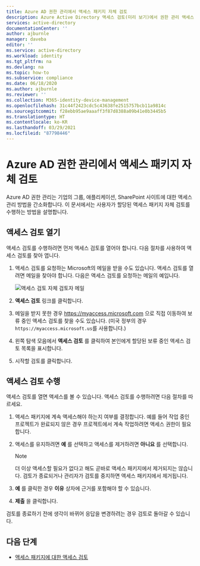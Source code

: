 ```yaml
---
title: Azure AD 권한 관리에서 액세스 패키지 자체 검토
description: Azure Active Directory 액세스 검토(미리 보기)에서 권한 관리 액세스 패키지의 사용자 액세스 검토 방법에 대해 알아봅니다.
services: active-directory
documentationCenter: ''
author: ajburnle
manager: daveba
editor: ''
ms.service: active-directory
ms.workload: identity
ms.tgt_pltfrm: na
ms.devlang: na
ms.topic: how-to
ms.subservice: compliance
ms.date: 06/18/2020
ms.author: ajburnle
ms.reviewer: ''
ms.collection: M365-identity-device-management
ms.openlocfilehash: 31c44f2423cdc5c43638fe2515757bcb11a9814c
ms.sourcegitcommit: f28ebb95ae9aaaff3f87d8388a09b41e0b3445b5
ms.translationtype: HT
ms.contentlocale: ko-KR
ms.lasthandoff: 03/29/2021
ms.locfileid: "87798446"
---
```

# <a name="self-review-of-an-access-package-in-azure-ad-entitlement-management"></a>Azure AD 권한 관리에서 액세스 패키지 자체 검토

Azure AD 권한 관리는 기업의 그룹, 애플리케이션, SharePoint 사이트에 대한 액세스 관리 방법을 간소화합니다. 이 문서에서는 사용자가 할당된 액세스 패키지 자체 검토를 수행하는 방법을 설명합니다.

## <a name="open-the-access-review"></a>액세스 검토 열기

액세스 검토를 수행하려면 먼저 액세스 검토를 열어야 합니다. 다음 절차를 사용하여 액세스 검토를 찾아 엽니다.

1. 액세스 검토를 요청하는 Microsoft의 메일을 받을 수도 있습니다. 액세스 검토를 열려면 메일을 찾아야 합니다. 다음은 액세스 검토를 요청하는 메일의 예입니다. 
    
    ![액세스 검토 자체 검토자 메일](./media/entitlement-management-access-reviews-review-access/self-review-reviewer-email.png)

1. **액세스 검토** 링크를 클릭합니다.

1. 메일을 받지 못한 경우 https://myaccess.microsoft.com 으로 직접 이동하여 보류 중인 액세스 검토를 찾을 수도 있습니다.  (미국 정부의 경우 `https://myaccess.microsoft.us`를 사용합니다.)

1. 왼쪽 탐색 모음에서 **액세스 검토** 를 클릭하여 본인에게 할당된 보류 중인 액세스 검토 목록을 표시합니다.


1.  시작할 검토를 클릭합니다.

## <a name="perform-the-access-review"></a>액세스 검토 수행

액세스 검토를 열면 액세스를 볼 수 있습니다. 액세스 검토를 수행하려면 다음 절차를 따르세요.

1.  액세스 패키지에 계속 액세스해야 하는지 여부를 결정합니다. 예를 들어 작업 중인 프로젝트가 완료되지 않은 경우 프로젝트에서 계속 작업하려면 액세스 권한이 필요합니다.

1.  액세스를 유지하려면 **예** 를 선택하고 액세스를 제거하려면 **아니요** 를 선택합니다.
    >[!NOTE]
    >더 이상 액세스할 필요가 없다고 해도 곧바로 액세스 패키지에서 제거되지는 않습니다. 검토가 종료되거나 관리자가 검토를 중지하면 액세스 패키지에서 제거됩니다.

1.  **예** 를 클릭한 경우 **이유** 상자에 근거를 포함해야 할 수 있습니다.

1.  **제출** 을 클릭합니다.

검토를 종료하기 전에 생각이 바뀌어 응답을 변경하려는 경우 검토로 돌아갈 수 있습니다.

## <a name="next-steps"></a>다음 단계

- [액세스 패키지에 대한 액세스 검토](entitlement-management-access-reviews-review-access.md) 
